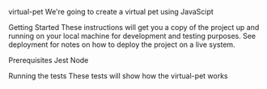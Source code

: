 
virtual-pet
We're going to create a virtual pet using JavaScipt

Getting Started
These instructions will get you a copy of the project up and running on your local machine for development and testing purposes. See deployment for notes on how to deploy the project on a live system.

Prerequisites
Jest
Node

Running the tests
These tests will show how the virtual-pet works